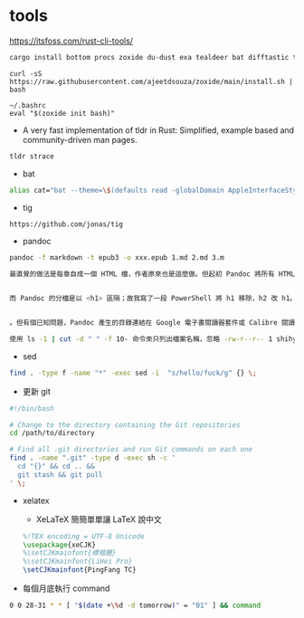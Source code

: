 # tools

https://itsfoss.com/rust-cli-tools/

```sh
cargo install bottom procs zoxide du-dust exa tealdeer bat difftastic tokei hyperfine fd-find sshx --locked
```

```
curl -sS https://raw.githubusercontent.com/ajeetdsouza/zoxide/main/install.sh | bash

~/.bashrc
eval "$(zoxide init bash)"
```

- A very fast implementation of tldr in Rust: Simplified, example based and community-driven man pages.
```sh
tldr strace
```

- bat
```sh
alias cat="bat --theme=\$(defaults read -globalDomain AppleInterfaceStyle &> /dev/null && echo default || echo GitHub)"
```

- tig
```sh
https://github.com/jonas/tig
```

- pandoc 

```sh
pandoc -f markdown -t epub3 -o xxx.epub 1.md 2.md 3.m

最直覺的做法是每章自成一個 HTML 檔，作者原來也是這麼做。但起初 Pandoc 將所有 HTML 併成一個 ch001.xhtml (解壓 ePub 觀察到的)，研究發現是因為作者把章標題放在 <h2>，<h1> 放書名，


而 Pandoc 的分檔是以 <h1> 區隔；故我寫了一段 PowerShell 將 h1 移除，h2 改 h1。h3 改 h2，h4 改 h3，修改後 ePub 也修正為一章一個 .html


。但有個已知問題，Pandoc 產生的目錄連結在 Google 電子書閱讀器套件或 Calibre 閱讀時功能正常，點各層章節都能跳到對映位置，但在我的 Kobo Forma 閱讀器上只能跳到章 (.html 層)，無法跳到節 (.html#section-id)。
```

```sh
使用 ls -1 | cut -d " " -f 10- 命令來只列出檔案名稱，忽略 -rw-r--r-- 1 shihyu shihyu 8973 3月 13 20:06 這部分的檔案權限、所有者等詳細資訊，只顯示檔案名稱。 cut -d " " -f 10- 則是使用分割符號 " " （空格）分割每一行，選取第 10 個欄位到最後一個欄位，也就是檔案名稱。
```

- sed

```sh
find . -type f -name "*" -exec sed -i  "s/hello/fuck/g" {} \;
```

- 更新 git

```bash
#!/bin/bash

# Change to the directory containing the Git repositories
cd /path/to/directory

# Find all .git directories and run Git commands on each one
find . -name ".git" -type d -exec sh -c '
  cd "{}" && cd .. && 
  git stash && git pull
' \;
```

- xelatex

  - XeLaTeX 簡簡單單讓 LaTeX 說中文

  ```latex
  %!TEX encoding = UTF-8 Unicode
  \usepackage{xeCJK}
  %\setCJKmainfont{標楷體}
  %\setCJKmainfont{LiHei Pro}
  \setCJKmainfont{PingFang TC}
  ```
  

- 每個月底執行 command

```sh
0 0 28-31 * * [ "$(date +\%d -d tomorrow)" = "01" ] && command
```


